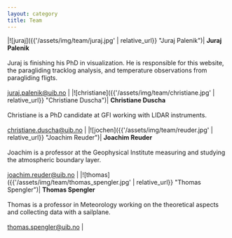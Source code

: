 ```yaml
---
layout: category
title: Team
---
```



|![juraj]({{'/assets/img/team/juraj.jpg' | relative_url}} "Juraj Palenik")| **Juraj Palenik** <br/><br/> Juraj is finishing his PhD in visualization. He is responsible for this website, the paragliding tracklog analysis, and temperature observations from paragliding fligts. <br/><br/>  juraj.palenik@uib.no  | 
|![christiane]({{'/assets/img/team/christiane.jpg' | relative_url}} "Christiane Duscha")| **Christiane Duscha** <br/><br/> Christiane is a PhD candidate at GFI working with LIDAR instruments. <br/><br/>  christiane.duscha@uib.no  |
|![jochen]({{'/assets/img/team/reuder.jpg' | relative_url}} "Joachim Reuder")| **Joachim Reuder** <br/><br/> Joachim is a professor at the Geophysical Institute measuring and studying the atmospheric boundary layer. <br/><br/>  joachim.reuder@uib.no  |
|![thomas]({{'/assets/img/team/thomas_spengler.jpg' | relative_url}} "Thomas Spengler")| **Thomas Spengler** <br/><br/> Thomas is a professor in Meteorology working on the theoretical aspects and collecting data with a sailplane. <br/><br/>  thomas.spengler@uib.no  |
